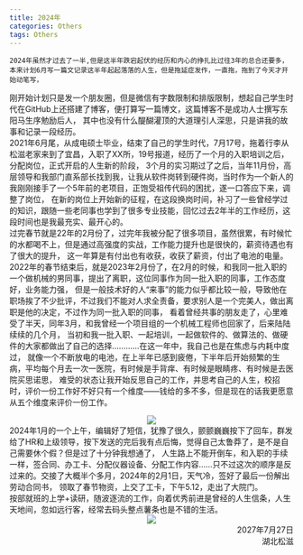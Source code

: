 ```yaml
---
title: 2024年
categories: Others  
tags: Others 
---
```


    2024年虽然才过去了一半,但是这半年跌宕起伏的经历和内心的挣扎比过往3年的总合还要多，本来计划6月写一篇文记录这半年起起落落的人生，但是拖延症发作，一直拖，拖到了今天才开始动笔写，
刚开始计划只是发一个朋友圈，但是微信有字数限制和排版限制，想起自己学生时代在GitHub上还搭建了博客，便打算写一篇博文，这篇博客不是成功人士撰写东阳马生序勉励后人，
其中也没有什么醍醐灌顶的大道理引人深思，只是讲我的故事和记录一段经历。<br>
    2021年6月尾，从成电硕士毕业，结束了自己的学生时代，7月17号，拖着行李从松滋老家来到了宜昌，入职了XX所，19号报道，经历了一个月的入职培训之后，分配岗位，正式开启的人生新的阶段，
3个月的实习期过了之后，当年11月份，高层领导和我部门直系部长找到我，让我从软件岗转到硬件岗，当时作为一个新人的我刚刚接手了一个5年前的老项目，正饱受祖传代码的困扰，遂一口答应下来，调整了岗位，
在新的岗位上开始新的征程，在这段换岗时间，补习了一些曾经学过的知识，跟随一些老同事也学到了很多专业技能，回忆过去2年半的工作经历，这段时间也是我最充实、最开心的。<br>
    过完春节就是22年的2月份了，过完年我被分配了很多项目，虽然很累，有时候忙的水都喝不上，但是通过高强度的实战，工作能力提升也是很快的，薪资待遇也有了很大的提升，
这一年算是有付出也有收获，收获了薪资，付出了电池的电量。<br>
    2022年的春节结束后，就是2023年2月份了，在2月的时候，和我同一批入职的一个做机械的男同事，提出了离职，这位同事作为同一批入职的同事，工作态度好，业务能力强，
但是一般技术好的人“来事”的能力似乎都比较一般，导致他在职场挨了不少批评，不过我们不能对人求全责备，要求别人是一个完美人，做出离职是他的决定，不过作为同一批入职的同事，
看着曾经共事的朋友走了，心里难受了半天，同年3月，和我曾经一个项目组的一个机械工程师也回家了，后来陆陆续续的几个月，
当初和我一批入职、一起培训，一起做软件的、做算法的、做硬件的大家都做出了自己的选择…………在这一年中，我自己也是在焦虑与内耗中度过，
就像一个不断放电的电池，在上半年已感到疲倦，下半年后开始频繁的生病，平均每个月去一次一医院，有时候是手背痒、有时候是眼睛疼、有时候是去医院买思诺思，
难受的状态让我开始反思自己的工作，并思考自己的人生，校招时，评价一份工作好不好只有一个维度——钱给的多不多，但是现在的话我更愿意从五个维度来评价一份工作。
<div align=center><img src="/public/image/2024年/评价维度图.jpg"/></div>
    2024年1月的一个上午，编辑好了短信，犹豫了很久，颤颤巍巍按下了回车，群发给了HR和上级领导，按下发送的完后我有点后悔，觉得自己太鲁莽了，是不是自己需要休个假？但是过了十分钟我想通了，
人生路上不能开倒车，和入职的手续一样，签合同、办工卡、分配仪器设备、分配工作内容……只不过这次的顺序是反过来的。交接了大概半个多月，2024年的2月1日，天气冷，签好了最后一份解出劳动合同书，
领取了春节物资，上交了工卡，下午5.12，走出了大院门。<br>
    按部就班的上学+读研，随波逐流的工作，向着优秀前进是曾经的人生信条，人生天地间，忽如远行客，经常去码头整点薯条也是不错的生活。
<div align=center><img src="/public/image/2024年/为了去码头整点薯条.jpg"/></div>
<div style="text-align: right;">2027年7月27日</div>
<div style="text-align: right;">湖北松滋</div>


